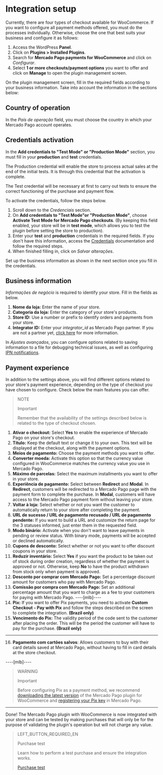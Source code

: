 # Integration setup

Currently, there are four types of checkout available for WooCommerce. If you want to configure all payment methods offered, you must do the processes individually. Otherwise, choose the one that best suits your business and configure it as follows:

1. Access the WordPress **Panel**.
2. Click on **Plugins > Installed Plugins**.
3. Search for **Mercado Pago payments for WooCommerce** and click on _Configurar_.
4. Select **1 or more checkouts/payment options** you want to offer and click on **Manage** to open the plugin management screen.

On the plugin management screen, fill in the required fields according to your business information. Take into account the information in the sections below: 

## Country of operation

In the *País de operação* field, you must choose the country in which your Mercado Pago account operates. 

## Credentials activation

In the **Add credentials to "Test Mode" or "Production Mode"** section, you must fill in your **production** and **test** credentials.

The Production credential will enable the store to process actual sales at the end of the initial tests. It is through this credential that the activation is complete.

The Test credential will be necessary at first to carry out tests to ensure the correct functioning of the purchase and payment flow.

To activate the credentials, follow the steps below.

1. Scroll down to the _Credenciais_ section.
2. On **Add credentials to "Test Mode"or "Production Mode"**, choose **Activate Test Mode for Mercado Pago checkouts**. (By keeping this field enabled, your store will be in **test mode**, which allows you to test the plugin before setting the store to production).
3. Enter your **test** and **production** credentials in the required fields. If you don't have this information, access the [Credentials](https://www.mercadopago.[FAKER][DOMAIN][URL]/developers/en/guides/resources/credentials) documentation and follow the required steps. 
4. When finished filling in, click on _Salvar alterações_.

Set up the business information as shown in the next section once you fill in the credentials. 

## Business information

*Informações de negócio* is required to identify your store. Fill in the fields as below.

1. **Nome da loja:** Enter the name of your store.
2. **Categoria da loja:** Enter the category of your store's products.
3. **Store ID:** Use a number or prefix to identify orders and payments from your store.
4. **Integrator ID:** Enter your *integrator_id* as Mercado Pago partner. If you are not a partner yet, [click here](https://www.mercadopago[FAKER][URL][DOMAIN]/developers/en/developer-program) for more information.

In _Ajustes avançados_, you can configure options related to saving information to a file for debugging technical issues, as well as configuring [IPN notifications](https://www.mercadopago[FAKER][DOMAIN][URL]/developers/en/guides/notifications/ipn).

## Payment experience

In addition to the settings above, you will find different options related to your store's payment experience, depending on the type of checkout you have chosen to configure. Check below the main features you can offer.

> NOTE
>
> Important
>
> Remember that the availability of the settings described below is related to the type of checkout chosen.

1. **Ativar o checkout:** Select **Yes** to enable the experience of Mercado Pago on your store's checkout.
2. **Título:** Keep the default text or change it to your own. This text will be displayed at the checkout, along with the payment options.
3. **Meios de pagamento:** Choose the payment methods you want to offer.
4. **Converter moeda:** Activate this option so that the currency value configured in WooCommerce matches the currency value you use in Mercado Pago.
5. **Máximo de parcelas:** Select the maximum installments you want to offer in your store.
6. **Experiência de pagamento:** Select between **Redirect** and **Modal**. In **Redirect**, customers will be redirected to a Mercado Pago page with the payment form to complete the purchase. In **Modal**, customers will have access to the Mercado Pago payment form without leaving your store.
7. **Voltar à loja:** Select whether or not you want the customer to automatically return to your store after completing the payment.
8. **URL de sucesso / URL de pagamento recusado / URL de pagamento pendente:** If you want to build a URL and customize the return page for the 3 statuses informed, just enter them in the requested field.
9. **Modo binário:** Activate when you don't want to leave payments in pending or review status. With binary mode, payments will be accepted or declined automatically.
10. **Cupons de desconto:** Select whether or not you want to offer discount coupons in your store.
11. **Reduzir inventário:** Select **Yes** if you want the product to be taken out of stock during order creation, regardless of whether the payment is approved or not. Otherwise, keep **No** to have the product withdrawn from stock only when payment is approved. 
12. **Desconto por comprar com Mercado Pago:** Set a percentage discount amount for customers who pay with Mercado Pago.
13. **Comissão por compra com Mercado Pago:** Set an additional percentage amount that you want to charge as a fee to your customers for paying with Mercado Pago.
----[mlb]----
14. **Pix:** If you want to offer Pix payments, you need to activate **Custom Checkout** **- Pay with Pix** and follow the steps described on the screen to complete the integration. **(Brazil only)**
15. **Vencimento do Pix:** The validity period of the code sent to the customer after placing the order. This will be the period the customer will have to pay for the purchase. **(Brazil only)**
------------
16. **Pagamento com cartões salvos**: Allows customers to buy with their card details saved at Mercado Pago, without having to fill in card details at the store checkout.

----[mlb]----
> WARNING
>
> Important
>
>Before configuring Pix as a payment method, we recommend [downloading the latest version](https://br.wordpress.org/plugins/woocommerce-mercadopago/#description) of the Mercado Pago plugin for WooCommerce and [registering your Pix key](https://www.mercadopago.com.br/stop/pix?url=https%3A%2F%2Fwww.mercadopago.com.br%2Fadmin-pix-keys%2Fmy-keys&authentication_mode=required) in Mercado Pago.
------------

Done! The Mercado Pago plugin with WooCommerce is now integrated with your store and can be tested by making purchases that will only be for the purpose of validating the plugin's operation but will not charge any value.

> LEFT_BUTTON_REQUIRED_EN
>
> Purchase test
>
> Learn how to perform a test purchase and ensure the integration works.
>
> [Purchase test](https://www.mercadopago[FAKER][URL][DOMAIN]/developers/en/guides/plugins/woocommerce/testing)